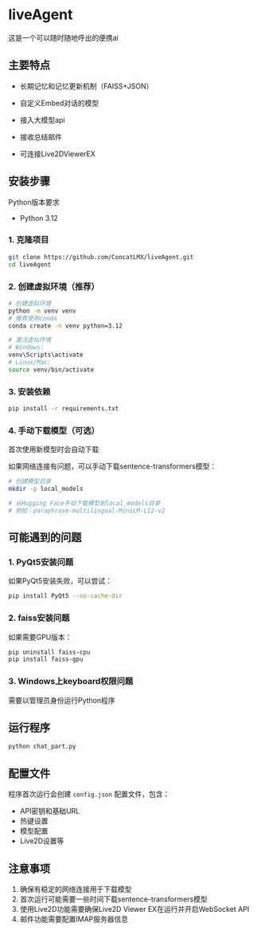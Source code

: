 # liveAgent

这是一个可以随时随地呼出的便携ai

## 主要特点

- 长期记忆和记忆更新机制（FAISS+JSON）

- 自定义Embed对话的模型

- 接入大模型api

- 接收总结邮件

- 可连接Live2DViewerEX

## 安装步骤

Python版本要求

- Python 3.12

### 1. 克隆项目

```bash
git clone https://github.com/ConcatLMX/liveAgent.git
cd liveAgent
```

### 2. 创建虚拟环境（推荐）

```bash
# 创建虚拟环境
python -m venv venv
# 推荐使用conda
conda create -n venv python=3.12

# 激活虚拟环境
# Windows:
venv\Scripts\activate
# Linux/Mac:
source venv/bin/activate

```

### 3. 安装依赖

```bash
pip install -r requirements.txt
```

### 4. 手动下载模型（可选）

首次使用新模型时会自动下载

如果网络连接有问题，可以手动下载sentence-transformers模型：

```bash
# 创建模型目录
mkdir -p local_models

# 从Hugging Face手动下载模型到local_models目录
# 例如：paraphrase-multilingual-MiniLM-L12-v2
```

## 可能遇到的问题

### 1. PyQt5安装问题

如果PyQt5安装失败，可以尝试：

```bash
pip install PyQt5 --no-cache-dir
```

### 2. faiss安装问题

如果需要GPU版本：

```bash
pip uninstall faiss-cpu
pip install faiss-gpu
```

### 3. Windows上keyboard权限问题

需要以管理员身份运行Python程序

## 运行程序

```bash
python chat_part.py
```

## 配置文件

程序首次运行会创建 `config.json` 配置文件，包含：

- API密钥和基础URL
- 热键设置
- 模型配置
- Live2D设置等

## 注意事项

1. 确保有稳定的网络连接用于下载模型
2. 首次运行可能需要一些时间下载sentence-transformers模型
3. 使用Live2D功能需要确保Live2D Viewer EX在运行并开启WebSocket API
4. 邮件功能需要配置IMAP服务器信息
